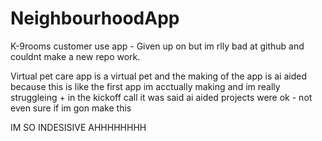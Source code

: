 # NeighbourhoodApp
K-9rooms customer use app - Given up on but im rlly bad at github and couldnt make a new repo work.

Virtual pet care app is a virtual pet and the making of the app is ai aided because this is like the first app im acctually making and im really struggleing + in the kickoff call it was said ai aided projects were ok - not even sure if im gon make this

IM SO INDESISIVE AHHHHHHHH
